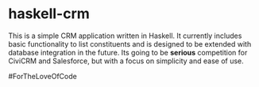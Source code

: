 # haskell-crm


This is a simple CRM application written in Haskell. It currently includes basic functionality to list constituents and is designed to be extended with database integration in the future.
Its going to be **serious** competition for CiviCRM and Salesforce, but with a focus on simplicity and ease of use.

#ForTheLoveOfCode